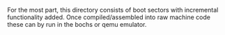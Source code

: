 For the most part, this directory consists of boot sectors with incremental
functionality added. Once compiled/assembled into raw machine code these can
by run in the bochs or qemu emulator.